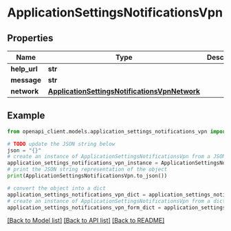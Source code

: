# ApplicationSettingsNotificationsVpn


## Properties

Name | Type | Description | Notes
------------ | ------------- | ------------- | -------------
**help_url** | **str** |  | [optional] 
**message** | **str** |  | [optional] 
**network** | [**ApplicationSettingsNotificationsVpnNetwork**](ApplicationSettingsNotificationsVpnNetwork.md) |  | [optional] 

## Example

```python
from openapi_client.models.application_settings_notifications_vpn import ApplicationSettingsNotificationsVpn

# TODO update the JSON string below
json = "{}"
# create an instance of ApplicationSettingsNotificationsVpn from a JSON string
application_settings_notifications_vpn_instance = ApplicationSettingsNotificationsVpn.from_json(json)
# print the JSON string representation of the object
print(ApplicationSettingsNotificationsVpn.to_json())

# convert the object into a dict
application_settings_notifications_vpn_dict = application_settings_notifications_vpn_instance.to_dict()
# create an instance of ApplicationSettingsNotificationsVpn from a dict
application_settings_notifications_vpn_form_dict = application_settings_notifications_vpn.from_dict(application_settings_notifications_vpn_dict)
```
[[Back to Model list]](../README.md#documentation-for-models) [[Back to API list]](../README.md#documentation-for-api-endpoints) [[Back to README]](../README.md)


